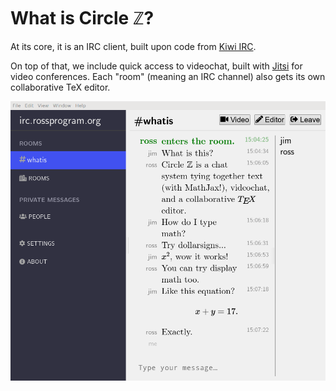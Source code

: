 # What is Circle ℤ?

At its core, it is an IRC client, built upon code from [Kiwi
IRC](https://github.com/kiwiirc/irc-framework).

On top of that, we include quick access to videochat, built with
[Jitsi](https://github.com/jitsi) for video conferences.  Each "room"
(meaning an IRC channel) also gets its own collaborative TeX editor.

![image](./screenshot.png)
